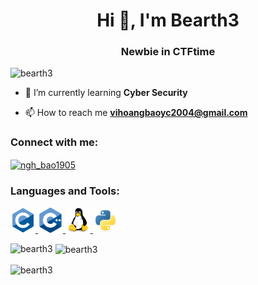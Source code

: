 <h1 align="center">Hi 👋, I'm Bearth3</h1>
<h3 align="center">Newbie in CTFtime</h3>

<p align="left"> <img src="https://komarev.com/ghpvc/?username=bearth3&label=Profile%20views&color=0e75b6&style=flat" alt="bearth3" /> </p>

- 🌱 I’m currently learning **Cyber Security**

- 📫 How to reach me **vihoangbaoyc2004@gmail.com**

<h3 align="left">Connect with me:</h3>
<p align="left">
<a href="https://instagram.com/ngh_bao1905" target="blank"><img align="center" src="https://raw.githubusercontent.com/rahuldkjain/github-profile-readme-generator/master/src/images/icons/Social/instagram.svg" alt="ngh_bao1905" height="30" width="40" /></a>
</p>

<h3 align="left">Languages and Tools:</h3>
<p align="left"> <a href="https://www.cprogramming.com/" target="_blank" rel="noreferrer"> <img src="https://raw.githubusercontent.com/devicons/devicon/master/icons/c/c-original.svg" alt="c" width="40" height="40"/> </a> <a href="https://www.w3schools.com/cpp/" target="_blank" rel="noreferrer"> <img src="https://raw.githubusercontent.com/devicons/devicon/master/icons/cplusplus/cplusplus-original.svg" alt="cplusplus" width="40" height="40"/> </a> <a href="https://www.linux.org/" target="_blank" rel="noreferrer"> <img src="https://raw.githubusercontent.com/devicons/devicon/master/icons/linux/linux-original.svg" alt="linux" width="40" height="40"/> </a> <a href="https://www.python.org" target="_blank" rel="noreferrer"> <img src="https://raw.githubusercontent.com/devicons/devicon/master/icons/python/python-original.svg" alt="python" width="40" height="40"/> </a> </p>

<p><img align="left" src="https://github-readme-stats.vercel.app/api/top-langs?username=bearth3&show_icons=true&locale=en&layout=compact" alt="bearth3" /></p>

<p>&nbsp;<img align="center" src="https://github-readme-stats.vercel.app/api?username=bearth3&show_icons=true&locale=en" alt="bearth3" /></p>

<p><img align="center" src="https://github-readme-streak-stats.herokuapp.com/?user=bearth3&" alt="bearth3" /></p>
